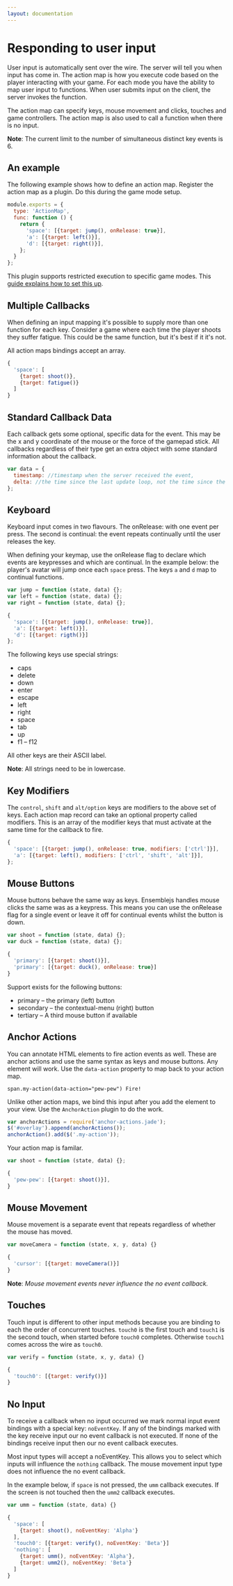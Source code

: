 ```yaml
---
layout: documentation
---
```

# Responding to user input
User input is automatically sent over the wire. The server will tell you when input has come in. The action map is how you execute code based on the player interacting with your game. For each mode you have the ability to map user input to functions. When user submits input on the client, the server invokes the function.

The action map can specify keys, mouse movement and clicks, touches and game controllers. The action map is also used to call a function when there is no input.

**Note**: The current limit to the number of simultaneous distinct key events is 6.

## An example
The following example shows how to define an action map. Register the action map as a plugin. Do this during the game mode setup.

~~~javascript
module.exports = {
  type: 'ActionMap',
  func: function () {
    return {
      'space': [{target: jump(), onRelease: true}],
      'a': [{target: left()}],
      'd': [{target: right()}],
    };
  }
};
~~~

This plugin supports restricted execution to specific game modes. This [guide explains how to set this up](/docs/guides/restricted-execution.html).

## Multiple Callbacks
When defining an input mapping it's possible to supply more than one function for each key. Consider a game where each time the player shoots they suffer fatigue. This could be the same function, but it's best if it it's not.

All action maps bindings accept an array.

~~~javascript
{
  'space': [
    {target: shoot()},
    {target: fatigue()}
  ]
}
~~~

## Standard Callback Data
Each callback gets some optional, specific data for the event. This may be the x and y coordinate of the mouse or the force of the gamepad stick. All callbacks regardless of their type get an extra object with some standard information about the callback.

~~~javascript
var data = {
  timestamp: //timestamp when the server received the event,
  delta: //the time since the last update loop, not the time since the last input event of this type.
};
~~~

## Keyboard
Keyboard input comes in two flavours. The onRelease: with one event per press. The second is continual: the event repeats continually until the user releases the key.

When defining your keymap, use the onRelease flag to declare which events are keypresses and which are continual. In the example below: the player's avatar will jump once each `space` press. The keys `a` and `d` map to continual functions.

~~~javascript
var jump = function (state, data) {};
var left = function (state, data) {};
var right = function (state, data) {};

{
  'space': [{target: jump(), onRelease: true}],
  'a': [{target: left()}],
  'd': [{target: rigth()}]
};
~~~

The following keys use special strings:

  - caps
  - delete
  - down
  - enter
  - escape
  - left
  - right
  - space
  - tab
  - up
  - f1 – f12

All other keys are their ASCII label.

**Note**: All strings need to be in lowercase.

## Key Modifiers
The `control`, `shift` and `alt/option` keys are modifiers to the above set of keys. Each action map record can take an optional property called modifiers. This is an array of the modifier keys that must activate at the same time for the callback to fire.

~~~javascript
{
  'space': [{target: jump(), onRelease: true, modifiers: ['ctrl']}],
  'a': [{target: left(), modifiers: ['ctrl', 'shift', 'alt']}],
};
~~~

## Mouse Buttons
Mouse buttons behave the same way as keys. Ensemblejs handles mouse clicks the same was as a keypress. This means you can use the onRelease flag for a single event or leave it off for continual events whilst the button is down.

~~~javascript
var shoot = function (state, data) {};
var duck = function (state, data) {};

{
  'primary': [{target: shoot()}],
  'primary': [{target: duck(), onRelease: true}]
}
~~~

Support exists for the following buttons:

  - primary – the primary (left) button
  - secondary – the contextual-menu (right) button
  - tertiary – A third mouse button if available

## Anchor Actions
You can annotate HTML elements to fire action events as well. These are anchor actions and use the same syntax as keys and mouse buttons. Any element will work. Use the `data-action` property to map back to your action map.

~~~jade
span.my-action(data-action="pew-pew") Fire!
~~~

Unlike other action maps, we bind this input after you add the element to your view. Use the `AnchorAction` plugin to do the work.

~~~javascript
var anchorActions = require('anchor-actions.jade');
$('#overlay').append(anchorActions());
anchorAction().add($('.my-action'));
~~~

Your action map is familar.

~~~javascript
var shoot = function (state, data) {};

{
  'pew-pew': [{target: shoot()}],
}
~~~

## Mouse Movement
Mouse movement is a separate event that repeats regardless of whether the mouse has moved.

~~~javascript
var moveCamera = function (state, x, y, data) {}

{
  'cursor': [{target: moveCamera()}]
}
~~~

**Note**: *Mouse movement events never influence the no event callback.*

## Touches
Touch input is different to other input methods because you are binding to each the order of concurrent touches. `touch0` is the first touch and `touch1` is the second touch, when started before `touch0` completes. Otherwise `touch1` comes across the wire as `touch0`.

~~~javascript
var verify = function (state, x, y, data) {}

{
  'touch0': [{target: verify()}]
}
~~~

## No Input
To receive a callback when no input occurred we mark normal input event bindings with a special key: `noEventKey`. If any of the bindings marked with the key receive input our no event callback is not executed. If none of the bindings receive input then our no event callback executes.

Most input types will accept a noEventKey. This allows you to select which inputs will influence the `nothing` callback. The mouse movement input type does not influence the no event callback.

In the example below, if `space` is not pressed, the `umm` callback executes. If the screen is not touched then the `umm2` callback executes.

~~~javascript
var umm = function (state, data) {}

{
  'space': [
    {target: shoot(), noEventKey: 'Alpha'}
  ],
  'touch0': [{target: verify(), noEventKey: 'Beta'}]
  'nothing': [
    {target: umm(), noEventKey: 'Alpha'},
    {target: umm2(), noEventKey: 'Beta'}
  ]
}
~~~